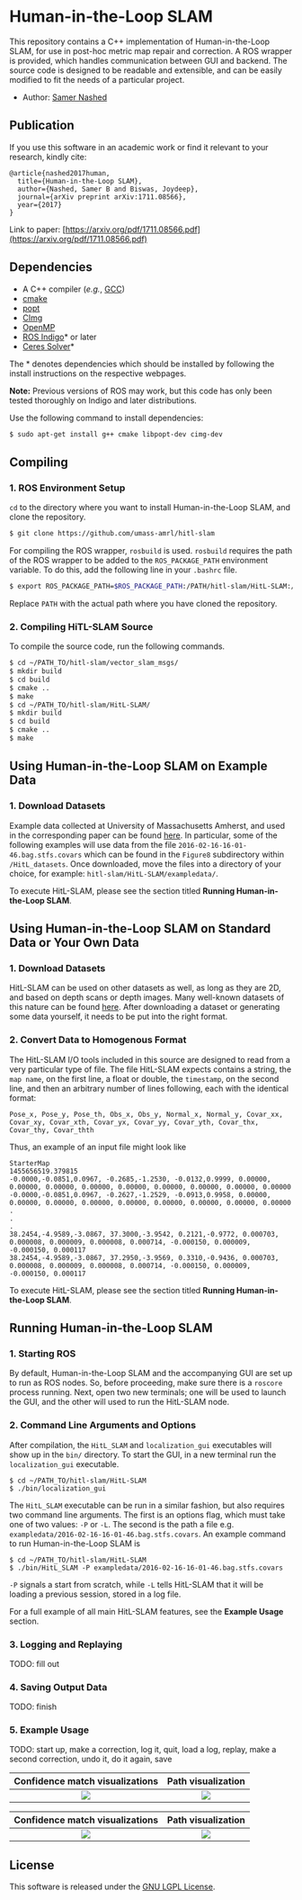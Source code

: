 # Human-in-the-Loop SLAM

This repository contains a C++ implementation of Human-in-the-Loop SLAM, for use in post-hoc metric map repair and correction. A ROS 
wrapper is provided, which handles communication between GUI and backend. The source code is designed to be readable and extensible, and 
can be easily modified to fit the needs of a particular project.

- Author: [Samer Nashed](TODO)

## Publication

If you use this software in an academic work or find it relevant to your research, kindly cite:

```
@article{nashed2017human,
  title={Human-in-the-Loop SLAM},
  author={Nashed, Samer B and Biswas, Joydeep},
  journal={arXiv preprint arXiv:1711.08566},
  year={2017}
}
```

Link to paper: [https://arxiv.org/pdf/1711.08566.pdf](https://arxiv.org/pdf/1711.08566.pdf)

## Dependencies

- A C++ compiler (*e.g.*, [GCC](http://gcc.gnu.org/))
- [cmake](http://www.cmake.org/cmake/resources/software.html)
- [popt](http://www.freshmeat.sourceforge.net/projects/popt)
- [CImg](http://www.cimg.eu/)
- [OpenMP](http://www.openmp.org/)
- [ROS Indigo](http://wiki.ros.org/indigo/Installation/Ubuntu)* or later
- [Ceres Solver](http://www.ceres-solver.org/)*

The * denotes dependencies which should be installed by following the install instructions on the respective webpages.

**Note:** Previous versions of ROS may work, but this code has only been tested thoroughly on Indigo and later distributions.

Use the following command to install dependencies:

```bash
$ sudo apt-get install g++ cmake libpopt-dev cimg-dev
```

## Compiling

### 1. ROS Environment Setup

`cd` to the directory where you want to install Human-in-the-Loop SLAM, and clone the repository.

```bash
$ git clone https://github.com/umass-amrl/hitl-slam
```

For compiling the ROS wrapper, `rosbuild` is used. `rosbuild` requires the path of the ROS wrapper to be added to 
the `ROS_PACKAGE_PATH` environment variable. To do this, add the following line in your `.bashrc` file. 

```bash
$ export ROS_PACKAGE_PATH=$ROS_PACKAGE_PATH:/PATH/hitl-slam/HitL-SLAM:/PATH/hitl-slam/vector_slam_msgs
```

Replace `PATH` with the actual path where you have cloned the repository. 

### 2. Compiling HiTL-SLAM Source

To compile the source code, run the following commands.

```bash
$ cd ~/PATH_TO/hitl-slam/vector_slam_msgs/
$ mkdir build
$ cd build
$ cmake ..
$ make
$ cd ~/PATH_TO/hitl-slam/HitL-SLAM/
$ mkdir build
$ cd build
$ cmake ..
$ make
```

## Using Human-in-the-Loop SLAM on Example Data

### 1. Download Datasets

Example data collected at University of Massachusetts Amherst, and used in the corresponding paper can be found 
[here](https://greyhound.cs.umass.edu/owncloud/index.php/apps/files/?dir=/laser_datasets/HitL_datasets/). In particular,
some of the following examples will use data from the file `2016-02-16-16-01-46.bag.stfs.covars` which can be found in the 
`Figure8` subdirectory within `/HitL_datasets`. Once downloaded, move the files into a directory of your choice, for example: 
`hitl-slam/HitL-SLAM/exampledata/`.

To execute HitL-SLAM, please see the section titled **Running Human-in-the-Loop SLAM**.

## Using Human-in-the-Loop SLAM on Standard Data or Your Own Data

### 1. Download Datasets

HitL-SLAM can be used on other datasets as well, as long as they are 2D, and based on depth scans or depth images. Many well-known datasets of this nature can be found [here](http://cres.usc.edu/radishrepository/view-all.php). After downloading a dataset or generating some data yourself, it needs to be put into the right format.

### 2. Convert Data to Homogenous Format

<!--- Data conversion tools for common formats coming soon --->

The HitL-SLAM I/O tools included in this source are designed to read from a very particular type of file. The file HitL-SLAM expects contains a string, the `map name`, on the first line, a float or double, the `timestamp`, on the second line, and then an arbitrary number of lines following, each with the identical format:

```
Pose_x, Pose_y, Pose_th, Obs_x, Obs_y, Normal_x, Normal_y, Covar_xx, Covar_xy, Covar_xth, Covar_yx, Covar_yy, Covar_yth, Covar_thx, Covar_thy, Covar_thth
```

Thus, an example of an input file might look like

```
StarterMap
1455656519.379815
-0.0000,-0.0851,0.0967, -0.2685,-1.2530, -0.0132,0.9999, 0.00000, 0.00000, 0.00000, 0.00000, 0.00000, 0.00000, 0.00000, 0.00000, 0.00000
-0.0000,-0.0851,0.0967, -0.2627,-1.2529, -0.0913,0.9958, 0.00000, 0.00000, 0.00000, 0.00000, 0.00000, 0.00000, 0.00000, 0.00000, 0.00000
.
.
.
38.2454,-4.9589,-3.0867, 37.3000,-3.9542, 0.2121,-0.9772, 0.000703, 0.000008, 0.000009, 0.000008, 0.000714, -0.000150, 0.000009, -0.000150, 0.000117
38.2454,-4.9589,-3.0867, 37.2950,-3.9569, 0.3310,-0.9436, 0.000703, 0.000008, 0.000009, 0.000008, 0.000714, -0.000150, 0.000009, -0.000150, 0.000117
```

To execute HitL-SLAM, please see the section titled **Running Human-in-the-Loop SLAM**.

## Running Human-in-the-Loop SLAM

### 1. Starting ROS

By default, Human-in-the-Loop SLAM and the accompanying GUI are set up to run as ROS nodes. So, before proceeding, make sure there is a
`roscore` process running. Next, open two new terminals; one will be used to launch the GUI, and the other will used to run the HitL-SLAM node.







### 2. Command Line Arguments and Options

After compilation, the `HitL_SLAM` and `localization_gui` executables will show up in the `bin/` directory. To start the GUI, in a new terminal run the `localization_gui` executable.

```
$ cd ~/PATH_TO/hitl-slam/HitL-SLAM
$ ./bin/localization_gui
```

<!--- TODO: describe features / options of the gui --->

The `HitL_SLAM` executable can be run in a similar fashion, but also requires two command line arguments. The first is an options flag, which must take one of two values: `-P` or `-L`. The second is the path a file e.g. `exampledata/2016-02-16-16-01-46.bag.stfs.covars`. An example command to run Human-in-the-Loop SLAM is

```
$ cd ~/PATH_TO/hitl-slam/HitL-SLAM
$ ./bin/HitL_SLAM -P exampledata/2016-02-16-16-01-46.bag.stfs.covars
```

`-P` signals a start from scratch, while `-L` tells HitL-SLAM that it will be loading a previous session, stored in a log file. 

For a full example of all main HitL-SLAM features, see the **Example Usage** section.

### 3. Logging and Replaying

TODO: fill out

### 4. Saving Output Data

TODO: finish

### 5. Example Usage

TODO: start up, make a correction, log it, quit, load a log, replay, make a second correction, undo it, do it again, save


|Confidence match visualizations | Path visualization        |
|:------------------------------:|:-------------------------:|
|![](dumps/astar7-vis.jpg)       | ![](dumps/astar7-path.jpg)|


|Confidence match visualizations | Path visualization        |
|:------------------------------:|:-------------------------:|
|![](dumps/rrt73-vis.jpg)        | ![](dumps/rrt73-path.jpg) |

## License

This software is released under the [GNU LGPL License](LICENSE).

